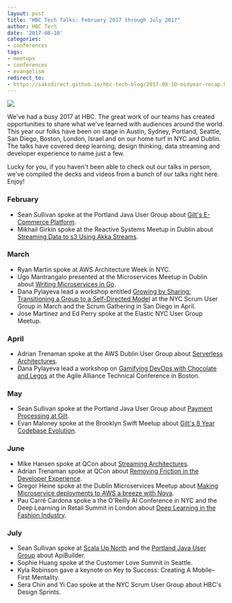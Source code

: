 ```yaml
---
layout: post
title: "HBC Tech Talks: February 2017 through July 2017"
author: HBC Tech
date: '2017-08-10'
categories: 
- conferences
tags:
- meetups
- conferences
- evangelism
redirect_to:
- https://saksdirect.github.io/hbc-tech-blog/2017-08-10-midyear-recap.html
---
```


<img class="center" src="http://i.imgur.com/zkRer6r.png">

We've had a busy 2017 at HBC. The great work of our teams has created opportunities to share what we've learned with audiences around the world. This year our folks have been on stage in Austin, Sydney, Portland, Seattle, San Diego, Boston, London, Israel and on our home turf in NYC and Dublin. The talks have covered deep learning, design thinking, data streaming and developer experience to name just a few.

Lucky for you, if you haven't been able to check out our talks in person, we've compiled the decks and videos from a bunch of our talks right here. Enjoy! 

### February 
* Sean Sullivan spoke at the Portland Java User Group about [Gilt's E-Commerce Platform](https://speakerdeck.com/sullis/e-commerce-under-the-hood). 
* Mikhail Girkin spoke at the Reactive Systems Meetup in Dublin about [Streaming Data to s3 Using Akka Streams](https://www.slideshare.net/MikhailGirkin/streaming-data-to-s3-using-akka-streams).

### March
* Ryan Martin spoke at AWS Architecture Week in NYC. 
* Ugo Mantrangalo presented at the Microservices Meetup in Dublin about [Writing Microservices in Go](https://umatrangolo.github.io/go-microservices-deck/).  
* Dana Pylayeva lead a workshop entitled [Growing by Sharing: Transitioning a Group to a Self-Directed Model](https://www.slideshare.net/danapylayeva/growing-by-sharing-workshop-at-sgcal) at the NYC Scrum User Group in March and the Scrum Gathering in San Diego in April. 
* Jose Martinez and Ed Perry spoke at the Elastic NYC User Group Meetup. 

### April 
* Adrian Trenaman spoke at the AWS Dublin User Group about [Serverless Architectures](https://www.slideshare.net/trenaman/serverless-hbc-digital-real-world-explorations-of-lambda-aws-meetup-april-4th-2017). 
* Dana Pylayeva lead a workshop on [Gamifying DevOps with Chocolate and Legos](https://www.slideshare.net/danapylayeva/aatc-gamifying-devops-with-lego-and-chocolate-game) at the Agile Alliance Technical Conference in Boston. 


### May 
* Sean Sullivan spoke at the Portland Java User Group about [Payment Processing at Gilt](https://speakerdeck.com/sullis/payment-processing-at-gilt-dot-com). 
* Evan Maloney spoke at the Brooklyn Swift Meetup about [Gilt's 8 Year Codebase Evolution](https://vimeo.com/217236459). 

### June 
* Mike Hansen spoke at QCon about [Streaming Architectures](https://www.infoq.com/presentations/hbc-digital-streaming). 
* Adrian Trenaman spoke at QCon about [Removing Friction in the Developer Experience](https://www.infoq.com/news/2017/07/remove-friction-dev-ex). 
* Gregor Heine spoke at the Dublin Microservices Meetup about [Making Microservice deployments to AWS a breeze with Nova](https://www.youtube.com/watch?v=Sx_0HlJPTVQ).
* Pau Carré Cardona spoke a the O'Reilly AI Conference in NYC and the Deep Learning in Retail Summit in London about [Deep Learning in the Fashion Industry](https://cdn.oreillystatic.com/en/assets/1/event/258/Deep%20learning%20in%20the%20fashion%20industry%20Presentation.pdf). 

### July 
* Sean Sullivan spoke at [Scala Up North](https://speakerdeck.com/sullis/api-builder-scala-up-north-2017) and the [Portland Java User Group](https://speakerdeck.com/sullis/apibuilder) about ApiBuilder. 
* Sophie Huang spoke at the Customer Love Summit in Seattle.
* Kyla Robinson gave a keynote on Key to Success: Creating A Mobile–First Mentality.
* Sera Chin and Yi Cao spoke at the NYC Scrum User Group about HBC's Design Sprints. 
